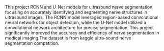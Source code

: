This project RCNN and U-Net models for ultrasound nerve segmentation, focusing on accurately identifying and segmenting nerve structures in ultrasound images. The RCNN model leveraged region-based convolutional neural networks for object detection, while the U-Net model utilized a convolutional network architecture for precise segmentation. This project significantly improved the accuracy and efficiency of nerve segmentation in medical imaging.The dataset is from kaggle ultra-sound nerve segmentation competition.
